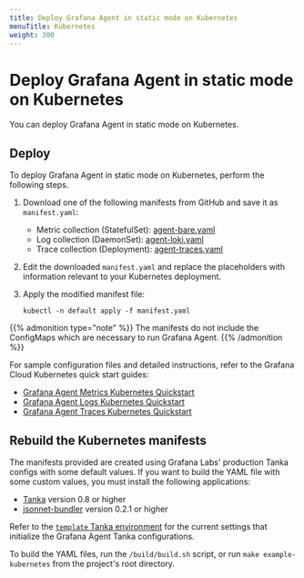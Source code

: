 ```yaml
---
title: Deploy Grafana Agent in static mode on Kubernetes
menuTitle: Kubernetes
weight: 300
---
```


# Deploy Grafana Agent in static mode on Kubernetes

You can deploy Grafana Agent in static mode on Kubernetes.

## Deploy

To deploy Grafana Agent in static mode on  Kubernetes, perform the following steps.

1. Download one of the following manifests from GitHub and save it as `manifest.yaml`:

   - Metric collection (StatefulSet): [agent-bare.yaml](https://github.com/grafana/agent/blob/main/production/kubernetes/agent-bare.yaml)
   - Log collection (DaemonSet): [agent-loki.yaml](https://github.com/grafana/agent/blob/main/production/kubernetes/agent-loki.yaml)
   - Trace collection (Deployment): [agent-traces.yaml](https://github.com/grafana/agent/blob/main/production/kubernetes/agent-traces.yaml)

1. Edit the downloaded `manifest.yaml` and replace the placeholders with information relevant to your Kubernetes deployment.

1. Apply the modified manifest file:

   ```shell
   kubectl -n default apply -f manifest.yaml
   ```

{{% admonition type="note" %}}
The manifests do not include the ConfigMaps which are necessary to run Grafana Agent.
{{% /admonition %}}

For sample configuration files and detailed instructions, refer to the Grafana Cloud Kubernetes quick start guides:

- [Grafana Agent Metrics Kubernetes Quickstart](https://grafana.com/docs/grafana-cloud/quickstart/agent-k8s/k8s_agent_metrics/)
- [Grafana Agent Logs Kubernetes Quickstart](https://grafana.com/docs/grafana-cloud/quickstart/agent-k8s/k8s_agent_logs/)
- [Grafana Agent Traces Kubernetes Quickstart](https://grafana.com/docs/grafana-cloud/quickstart/agent-k8s/k8s_agent_traces/)

## Rebuild the Kubernetes manifests

The manifests provided are created using Grafana Labs' production Tanka configs with some default values. If you want to build the YAML file with some custom values, you must install the following applications:

- [Tanka](https://github.com/grafana/tanka) version 0.8 or higher
- [jsonnet-bundler](https://github.com/jsonnet-bundler/jsonnet-bundler) version 0.2.1 or higher

Refer to the [`template` Tanka environment](https://github.com/grafana/agent/blob/main/production/kubernetes/build/templates) for the current settings that initialize the Grafana Agent Tanka configurations.

To build the YAML files, run the `/build/build.sh` script, or run `make example-kubernetes` from the project's root directory.
